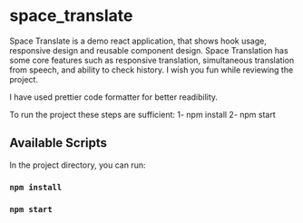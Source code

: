 # space_translate
Space Translate is a demo react application, that shows hook usage, responsive design and reusable component design.
Space Translation has some core features such as responsive translation, simultaneous translation from speech, and ability to check history.
I wish you fun while reviewing the project.

I have used prettier code formatter for better readibility. 

To run the project these steps are sufficient:
  1- npm install
  2- npm start


## Available Scripts

In the project directory, you can run:

### `npm install`
### `npm start`

